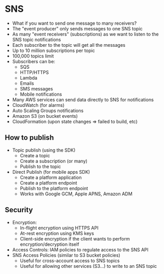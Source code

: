 # SNS

* What if you want to send one message to many receivers?
* The "event producer" only sends messages to one SNS topic
* As many "event receivers" (subscriptions) as we want to listen to the SNS topic notifications
* Each subscriber to the topic will get all the messages
* Up to 10 million subscriptions per topic
* 100,000 topics limit
* Subscribers can be:
  * SQS
  * HTTP/HTTPS
  * Lambda
  * Emails
  * SMS messages
  * Mobile notifications
* Many AWS services can send data directly to SNS for notifications
* CloudWatch (for alarms)
* Auto Scaling Groups notifications
* Amazon S3 (on bucket events)
* CloudFormation (upon state changes => failed to build, etc)

## How to publish

* Topic publish (using the SDK)
  * Create a topic
  * Create a subscription (or many)
  * Publish to the topic
* Direct Publish (for mobile apps SDK)
  * Create a platform application
  * Create a platform endpoint
  * Publish to the platform endpoint
  * Works with Google GCM, Apple APNS, Amazon ADM

## Security

* Encryption:
  * In-flight encryption using HTTPS API
  * At-rest encryption using KMS keys
  * Client-side encryption if the client wants to perform encryption/decryption itself
* Access Controls: IAM policies to regulate access to the SNS API
* SNS Access Policies (similar to S3 bucket policies)
  * Useful for cross-account access to SNS topics
  * Useful for allowing other services (S3...) to write to an SNS topic
  